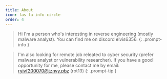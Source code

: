 ```yaml
---
title: About
icon: fas fa-info-circle
order: 4
---
```



> Hi I'm a person who's interesting in reverse engineering (mostly malware analyst). You can find me on discord elvis6356.
{: .prompt-info }

> I'm also looking for remote job releated to cyber security (prefer malware analyst or vulnerability researcher). If you have a good opportunity for me, please contact me by email: ryivf200070@tznvy.pbz (rot13)
{: .prompt-tip }

